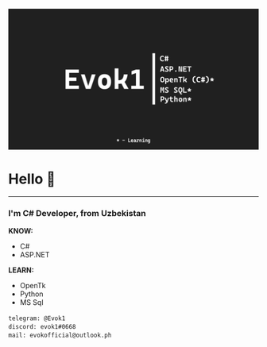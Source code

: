 ![Evok1](Github.png)

# Hello 👋
* * *
### I'm C# Developer, from Uzbekistan           
**KNOW:**
- C#
- ASP.NET

**LEARN:**
- OpenTk
- Python
- MS Sql



`telegram: @Evok1`  
`discord: evok1#0668`  
`mail: evokofficial@outlook.ph`  



<!--
**Evook1/Evook1** is a ✨ _special_ ✨ repository because its `README.md` (this file) appears on your GitHub profile.

Here are some ideas to get you started:
-   📫 How to reach me **[evokofficial@outlook.ph](mailto:evokofficial@outlook.ph)**
- 🔭 I’m currently working on ...
- 🌱 I’m currently learning ...
- 👯 I’m looking to collaborate on ...
- 🤔 I’m looking for help with ...
- 💬 Ask me about ...
- 📫 How to reach me: ...
- 😄 Pronouns: ...
- ⚡ Fun fact: ...
-->
